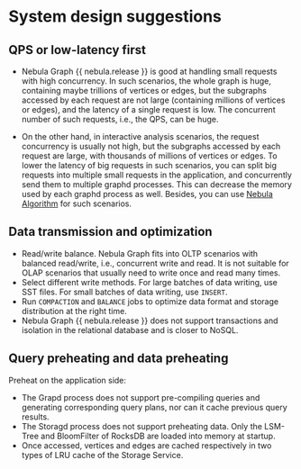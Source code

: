 # System design suggestions

## QPS or low-latency first

- Nebula Graph {{ nebula.release }} is good at handling small requests with high concurrency. In such scenarios, the whole graph is huge, containing maybe trillions of vertices or edges, but the subgraphs accessed by each request are not large (containing millions of vertices or edges), and the latency of a single request is low. The concurrent number of such requests, i.e., the QPS, can be huge.

- On the other hand, in interactive analysis scenarios, the request concurrency is usually not high, but the subgraphs accessed by each request are large, with thousands of millions of vertices or edges. To lower the latency of big requests in such scenarios, you can split big requests into multiple small requests in the application, and concurrently send them to multiple graphd processes. This can decrease the memory used by each graphd process as well. Besides, you can use [Nebula Algorithm](../nebula-algorithm.md) for such scenarios.

<!--
## Horizontal or vertical scaling

Nebula Graph {{ nebula.release }} supports horizontal scaling.

+ The horizontal scaling of the Storaged process:

    - Increasing the number of machines deployed with the Storaged process can increase the overall capability of the cluster linearly, including increasing the overall QPS and reducing latency.

    - However, the number of partitions is fixed when creating a graph space. The service capability of a single partition is determined by a single server. The operations depending on a single partition include fetching properties of a single vertex (`FETCH`), a breadth-first traversal from a single vertex (`GO`), etc.

+ The horizontal scaling of the Graphd process:

    - Each request from the client is handled by one and only one Graphd process, with no other Graphd processes participating in the processing of the request.

    - Therefore, increasing the number of machines deployed with the Graphd process can increase the overall QPS of the cluster, but cannot lower the latency of a single request.

+ Metad does not support horizontal scaling.

Vertical scaling usually has higher hardware costs, but relatively simple operations. Nebula Graph {{nebula.release}} can also be scaled vertically.
-->
## Data transmission and optimization

- Read/write balance. Nebula Graph fits into OLTP scenarios with balanced read/write, i.e., concurrent write and read. It is not suitable for OLAP scenarios that usually need to write once and read many times.
- Select different write methods. For large batches of data writing, use SST files. For small batches of data writing, use `INSERT`.
- Run `COMPACTION` and `BALANCE` jobs to optimize data format and storage distribution at the right time.
- Nebula Graph {{ nebula.release }} does not support transactions and isolation in the relational database and is closer to NoSQL.

## Query preheating and data preheating

Preheat on the application side:

- The Grapd process does not support pre-compiling queries and generating corresponding query plans, nor can it cache previous query results.
- The Storagd process does not support preheating data. Only the LSM-Tree and BloomFilter of RocksDB are loaded into memory at startup.
- Once accessed, vertices and edges are cached respectively in two types of LRU cache of the Storage Service.
